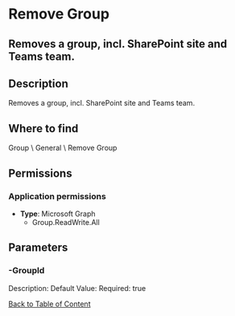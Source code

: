 # Remove Group

## Removes a group, incl. SharePoint site and Teams team.

## Description
Removes a group, incl. SharePoint site and Teams team.

## Where to find
Group \ General \ Remove Group

## Permissions
### Application permissions
- **Type**: Microsoft Graph
  - Group.ReadWrite.All


## Parameters
### -GroupId
Description: 
Default Value: 
Required: true


[Back to Table of Content](../../../README.md)

